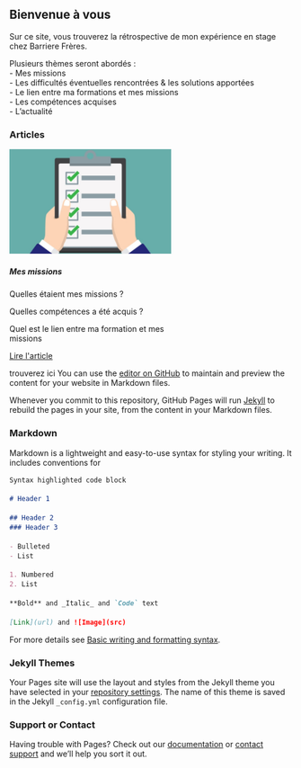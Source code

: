 ## Bienvenue à vous

Sur ce site, vous trouverez la rétrospective de mon expérience en stage chez Barriere Frères.

Plusieurs thèmes seront abordés :  
    - Mes missions  
    - Les difficultés éventuelles rencontrées & les solutions apportées    
	- Le lien entre ma formations et mes missions  
	- Les compétences acquises  
	- L’actualité  

### Articles

<div class="card" style="width: 18rem;">
  <img class="card-img-top" src="picture/missions.jpg" alt="Card image cap">
  <div class="card-body">
    <h5 class="card-title">Mes missions</h5>
    <p class="card-text">Quelles étaient mes missions ?</p>
    <p class="card-text">Quelles compétences a été acquis ? </p>
    <p class="card-text">Quel est le lien entre ma formation et mes missions </p>
    <a href="https://clementadm.github.io/internship-report/missions" class="btn btn-primary">Lire l'article</a>
  </div>
</div>

trouverez ici You can use the [editor on GitHub](https://github.com/Clementadm/internship-report/edit/gh-pages/index.md) to maintain and preview the content for your website in Markdown files.

Whenever you commit to this repository, GitHub Pages will run [Jekyll](https://jekyllrb.com/) to rebuild the pages in your site, from the content in your Markdown files.

### Markdown

Markdown is a lightweight and easy-to-use syntax for styling your writing. It includes conventions for

```markdown
Syntax highlighted code block

# Header 1

## Header 2
### Header 3

- Bulleted
- List

1. Numbered
2. List

**Bold** and _Italic_ and `Code` text

[Link](url) and ![Image](src)
```

For more details see [Basic writing and formatting syntax](https://docs.github.com/en/github/writing-on-github/getting-started-with-writing-and-formatting-on-github/basic-writing-and-formatting-syntax).

### Jekyll Themes

Your Pages site will use the layout and styles from the Jekyll theme you have selected in your [repository settings](https://github.com/Clementadm/internship-report/settings/pages). The name of this theme is saved in the Jekyll `_config.yml` configuration file.

### Support or Contact

Having trouble with Pages? Check out our [documentation](https://docs.github.com/categories/github-pages-basics/) or [contact support](https://support.github.com/contact) and we’ll help you sort it out.
